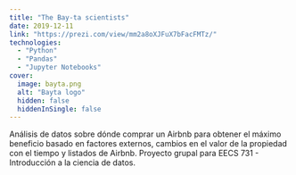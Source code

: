 ```yaml
---
title: "The Bay-ta scientists"
date: 2019-12-11
link: "https://prezi.com/view/mm2a8oXJFuX7bFacFMTz/"
technologies:
  - "Python"
  - "Pandas"
  - "Jupyter Notebooks"
cover:
  image: bayta.png
  alt: "Bayta logo"
  hidden: false
  hiddenInSingle: false
---
```


Análisis de datos sobre dónde comprar un Airbnb para obtener el máximo beneficio basado en factores externos, cambios en el valor de la propiedad con el tiempo y listados de Airbnb. Proyecto grupal para EECS 731 - Introducción a la ciencia de datos.

